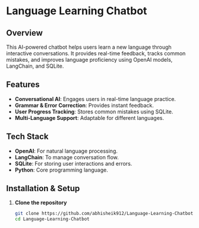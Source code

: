 # Language Learning Chatbot  
## Overview  
This AI-powered chatbot helps users learn a new language through interactive conversations. It provides real-time feedback, tracks common mistakes, and improves language proficiency using OpenAI models, LangChain, and SQLite.  

##  Features  
- **Conversational AI**: Engages users in real-time language practice.  
- **Grammar & Error Correction**: Provides instant feedback.  
- **User Progress Tracking**: Stores common mistakes using SQLite.  
- **Multi-Language Support**: Adaptable for different languages.  

## Tech Stack  
- **OpenAI**: For natural language processing.  
- **LangChain**: To manage conversation flow.  
- **SQLite**: For storing user interactions and errors.  
- **Python**: Core programming language.  

## Installation & Setup  
1. **Clone the repository**  
   ```sh
   git clone https://github.com/abhisheik912/Language-Learning-Chatbot.git
   cd Language-Learning-Chatbot
